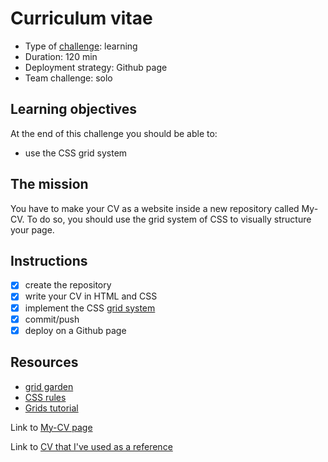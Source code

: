 # Curriculum vitae
* Type of [challenge](https://github.com/becodeorg/BXL-Swartz-4-27/blob/master/1.The-Field/4.HTML-CSS/introduction/04-curriculum-vitae.adoc): learning
* Duration: 120 min
* Deployment strategy: Github page
* Team challenge: solo

## Learning objectives
At the end of this challenge you should be able to:
* use the CSS grid system

## The mission
You have to make your CV as a website inside a new repository called My-CV. To do so, you should use the grid system of CSS to visually structure your page.

## Instructions
- [x] create the repository
- [x] write your CV in HTML and CSS
- [x] implement the CSS [grid system](https://developer.mozilla.org/en-US/docs/Web/CSS/CSS_Grid_Layout)
- [x] commit/push
- [x] deploy on a Github page

## Resources
* [grid garden](http://cssgridgarden.com/)
* [CSS rules](https://www.w3schools.com/css/default.asp)
* [Grids tutorial](https://css-tricks.com/snippets/css/complete-guide-grid/)

Link to [My-CV page](https://luisromeroaraya.github.io/My-CV/)

Link to [CV that I've used as a reference](https://www.freepik.com/free-vector/modern-simple-template-curriculum-elegant-resume-template_7180088.htm)

